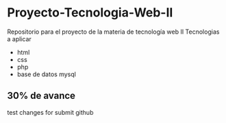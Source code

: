 # Proyecto-Tecnologia-Web-II
Repositorio para el proyecto de la materia de tecnología web II
Tecnologias a aplicar
* html
* css
* php
* base de datos mysql
## 30% de avance

test changes for submit github

